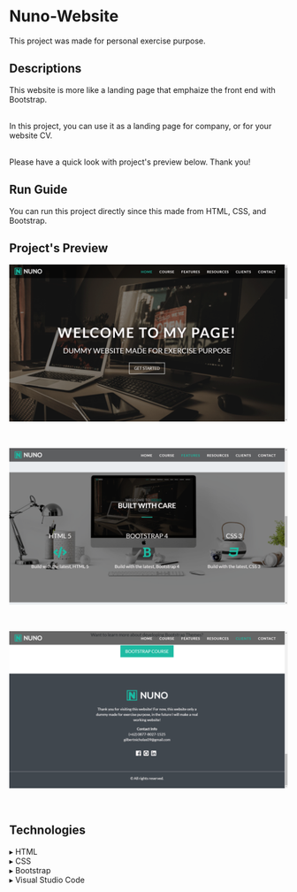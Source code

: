# Nuno-Website
This project was made for personal exercise purpose.

## Descriptions
This website is more like a landing page that emphaize the front end with Bootstrap. 

<br>In this project, you can use it as a landing page for company, or for your website CV.

<br>Please have a quick look with project's preview below. Thank you!

## Run Guide
You can run this project directly since this made from HTML, CSS, and Bootstrap.

## Project's Preview
<p align="center"><img src="Homepage.png"></p><br>
<p align="center"><img src="Features.png"></p><br>
<p align="center"><img src="Contacts.png"></p><br>

## Technologies
▸ HTML<br>
▸ CSS<br>
▸ Bootstrap<br>
▸ Visual Studio Code<br>
